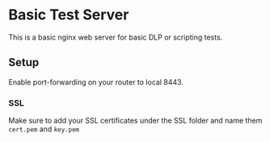 # Basic Test Server
This is a basic nginx web server for basic DLP or scripting tests.

## Setup
Enable port-forwarding on your router to local 8443.

### SSL
Make sure to add your SSL certificates under the SSL folder and name them `cert.pem` and `key.pem`

